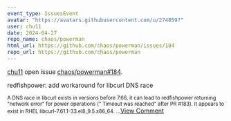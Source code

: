 ```yaml
---
event_type: IssuesEvent
avatar: "https://avatars.githubusercontent.com/u/274859?"
user: chu11
date: 2024-04-27
repo_name: chaos/powerman
html_url: https://github.com/chaos/powerman/issues/184
repo_url: https://github.com/chaos/powerman
---
```


<a href='https://github.com/chu11' target='_blank'>chu11</a> open issue <a href='https://github.com/chaos/powerman/issues/184' target='_blank'>chaos/powerman#184</a>.

<p>redfishpower: add workaround for libcurl DNS race</p><small>A DNS race in libcurl exists in versions before 7.66, it can lead to redfishpower returning "network error" for power operations (" Timeout was reached" after PR #183).  It appears to exist in RHEL libcurl-7.61.1-33.el8_9.5.x86_64....</small><a href='https://github.com/chaos/powerman/issues/184' target='_blank'>View Comment</a>
